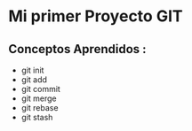 # Mi primer Proyecto GIT

## Conceptos Aprendidos : 

* git init
* git add
* git commit
* git merge
* git rebase
* git stash

